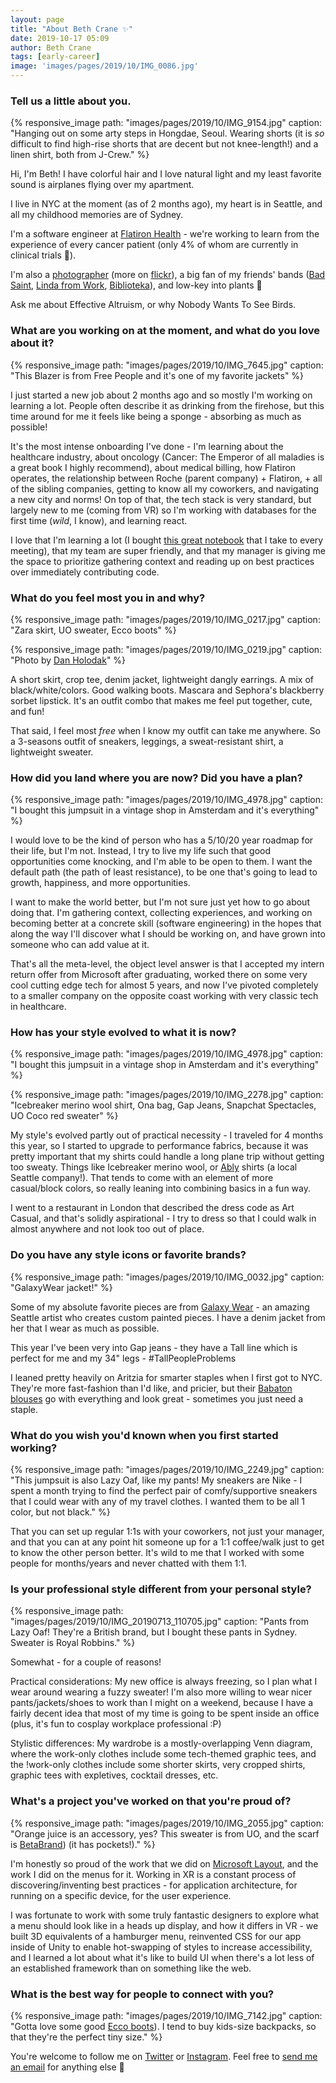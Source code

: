 ```yaml
---
layout: page
title: "About Beth Crane ✨"
date: 2019-10-17 05:09
author: Beth Crane
tags: [early-career]
image: 'images/pages/2019/10/IMG_0086.jpg'
---
```


### Tell us a little about you.

{% responsive_image path: "images/pages/2019/10/IMG_9154.jpg" caption: "Hanging out on some arty steps in Hongdae, Seoul. Wearing shorts (it is *so* difficult to find high-rise shorts that are decent but not knee-length!) and a linen shirt, both from J-Crew." %}

Hi, I'm Beth! I have colorful hair and I love natural light and my least favorite sound is airplanes flying over my apartment.

I live in NYC at the moment (as of 2 months ago), my heart is in Seattle, and all my childhood memories are of Sydney.

I'm a software engineer at [Flatiron Health](http://flatiron.com) - we're working to learn from the experience of every cancer patient (only 4% of whom are currently in clinical trials 😬).

I'm also a [photographer](http://instagram.com/abethcrane) (more on [flickr](http://flickr.com/photos/105674507@N06)), a big fan of my friends' bands ([Bad Saint](http://www.badsaintband.com/#home-section), [Linda from Work](https://www.lindafromwork.com), [Biblioteka](https://www.biblioteka.us/)), and low-key into plants 🌱

Ask me about Effective Altruism, or why Nobody Wants To See Birds.

### What are you working on at the moment, and what do you love about it?

{% responsive_image path: "images/pages/2019/10/IMG_7645.jpg" caption: "This Blazer is from Free People and it's one of my favorite jackets" %}

I just started a new job about 2 months ago and so mostly I'm working on learning a lot. People often describe it as drinking from the firehose, but this time around for me it feels like being a sponge - absorbing as much as possible!

It's the most intense onboarding I've done - I'm learning about the healthcare industry, about oncology (Cancer: The Emperor of all maladies is a great book I highly recommend), about medical billing, how Flatiron operates, the relationship between Roche (parent company) + Flatiron, + all of the sibling companies, getting to know all my coworkers, and navigating a new city and norms! On top of that, the tech stack is very standard, but largely new to me (coming from VR) so I'm working with databases for the first time (*wild*, I know), and learning react.

I love that I'm learning a lot (I bought [this great notebook](https://designworksink.com/products/5775b003ebbd1a06a7c30276) that I take to every meeting), that my team are super friendly, and that my manager is giving me the space to prioritize gathering context and reading up on best practices over immediately contributing code.

### What do you feel most you in and why?

{% responsive_image path: "images/pages/2019/10/IMG_0217.jpg" caption: "Zara skirt, UO sweater, Ecco boots" %}

{% responsive_image path: "images/pages/2019/10/IMG_0219.jpg" caption: "Photo by <a href='http://instagram.com/danwiththeblue'>Dan Holodak</a>" %}

A short skirt, crop tee, denim jacket, lightweight dangly earrings. A mix of black/white/colors. Good walking boots. Mascara and Sephora's blackberry sorbet lipstick. It's an outfit combo that makes me feel put together, cute, and fun!

That said, I feel most *free* when I know my outfit can take me anywhere. So a 3-seasons outfit of sneakers, leggings, a sweat-resistant shirt, a lightweight sweater.

### How did you land where you are now? Did you have a plan?

{% responsive_image path: "images/pages/2019/10/IMG_4978.jpg" caption: "I bought this jumpsuit in a vintage shop in Amsterdam and it's everything" %}

I would love to be the kind of person who has a 5/10/20 year roadmap for their life, but I'm not. Instead, I try to live my life such that good opportunities come knocking, and I'm able to be open to them. I want the default path (the path of least resistance), to be one that's going to lead to growth, happiness, and more opportunities.

I want to make the world better, but I'm not sure just yet how to go about doing that. I'm gathering context, collecting experiences, and working on becoming better at a concrete skill (software engineering) in the hopes that along the way I'll discover what I should be working on, and have grown into someone who can add value at it.

That's all the meta-level, the object level answer is that I accepted my intern return offer from Microsoft after graduating, worked there on some very cool cutting edge tech for almost 5 years, and now I've pivoted completely to a smaller company on the opposite coast working with very classic tech in healthcare.

### How has your style evolved to what it is now?

{% responsive_image path: "images/pages/2019/10/IMG_4978.jpg" caption: "I bought this jumpsuit in a vintage shop in Amsterdam and it's everything" %}


{% responsive_image path: "images/pages/2019/10/IMG_2278.jpg" caption: "Icebreaker merino wool shirt, Ona bag, Gap Jeans, Snapchat Spectacles, UO Coco red sweater" %}

My style's evolved partly out of practical necessity - I traveled for 4 months this year, so I started to upgrade to performance fabrics, because it was pretty important that my shirts could handle a long plane trip without getting too sweaty. Things like Icebreaker merino wool, or [Ably](https://ablyapparel.com/) shirts (a local Seattle company!). That tends to come with an element of more casual/block colors, so really leaning into combining basics in a fun way.

I went to a restaurant in London that described the dress code as Art Casual, and that's solidly aspirational - I try to dress so that I could walk in almost anywhere and not look too out of place.

### Do you have any style icons or favorite brands?

{% responsive_image path: "images/pages/2019/10/IMG_0032.jpg" caption: "GalaxyWear jacket!" %}

Some of my absolute favorite pieces are from [Galaxy Wear](https://www.instagram.com/galaxywear/?hl=en) - an amazing Seattle artist who creates custom painted pieces. I have a denim jacket from her that I wear as much as possible.

This year I've been very into Gap jeans - they have a Tall line which is perfect for me and my 34" legs - \#TallPeopleProblems

I leaned pretty heavily on Aritzia for smarter staples when I first got to NYC. They're more fast-fashion than I'd like, and pricier, but their [Babaton blouses](https://www.aritzia.com/us/en/product/murphy-blouse/55975.html?dwvar_55975_color=1274) go with everything and look great - sometimes you just need a staple.

### What do you wish you'd known when you first started working?

{% responsive_image path: "images/pages/2019/10/IMG_2249.jpg" caption: "This jumpsuit is also Lazy Oaf, like my pants! My sneakers are Nike - I spent a month trying to find the perfect pair of comfy/supportive sneakers that I could wear with any of my travel clothes. I wanted them to be all 1 color, but not black." %}

That you can set up regular 1:1s with your coworkers, not just your manager, and that you can at any point hit someone up for a 1:1 coffee/walk just to get to know the other person better. It's wild to me that I worked with some people for months/years and never chatted with them 1:1.

### Is your professional style different from your personal style?

{% responsive_image path: "images/pages/2019/10/IMG_20190713_110705.jpg" caption: "Pants from Lazy Oaf! They're a British brand, but I bought these pants in Sydney. Sweater is Royal Robbins." %}

Somewhat - for a couple of reasons!

Practical considerations: My new office is always freezing, so I plan what I wear around wearing a fuzzy sweater! I'm also more willing to wear nicer pants/jackets/shoes to work than I might on a weekend, because I have a fairly decent idea that most of my time is going to be spent inside an office (plus, it's fun to cosplay workplace professional :P)

Stylistic differences: My wardrobe is a mostly-overlapping Venn diagram, where the work-only clothes include some tech-themed graphic tees, and the !work-only clothes include some shorter skirts, very cropped shirts, graphic tees with expletives, cocktail dresses, etc.

### What's a project you've worked on that you're proud of?

{% responsive_image path: "images/pages/2019/10/IMG_2055.jpg" caption: "Orange juice is an accessory, yes? This sweater is from UO, and the scarf is <a href='https://www.betabrand.com/plum-cotton-cashmere-convertible-blanket-scarf'>BetaBrand</a>) (it has pockets!)." %}

I'm honestly so proud of the work that we did on [Microsoft Layout](https://dynamics.microsoft.com/en-us/mixed-reality/layout/), and the work I did on the menus for it. Working in XR is a constant process of discovering/inventing best practices - for application architecture, for running on a specific device, for the user experience.

I was fortunate to work with some truly fantastic designers to explore what a menu should look like in a heads up display, and how it differs in VR - we built 3D equivalents of a hamburger menu, reinvented CSS for our app inside of Unity to enable hot-swapping of styles to increase accessibility, and I learned a lot about what it's like to build UI when there's a lot less of an established framework than on something like the web.

### What is the best way for people to connect with you?

{% responsive_image path: "images/pages/2019/10/IMG_7142.jpg" caption: "Gotta love some good <a href='https://us.ecco.com/ecco-elaine-boot-244743.html'>Ecco boots</a>). I tend to buy kids-size backpacks, so that they're the perfect tiny size." %}

You're welcome to follow me on [Twitter](http://twitter.com/abethcrane) or [Instagram](http://instagram.com/abethcrane). Feel free to [send me an email](mailto:hello@bethcrane.com) for anything else 🙂
